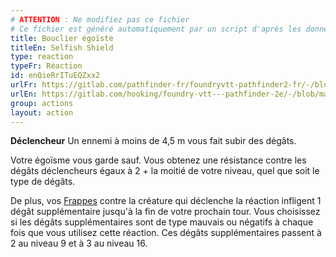 ```yaml
---
# ATTENTION : Ne modifiez pas ce fichier
# Ce fichier est généré automatiquement par un script d'après les données du module Foundry VTT officiel et de sa traduction
title: Bouclier égoïste
titleEn: Selfish Shield
type: reaction
typeFr: Réaction
id: enQieRrITuEQZxx2
urlFr: https://gitlab.com/pathfinder-fr/foundryvtt-pathfinder2-fr/-/blob/master/data/actions/enQieRrITuEQZxx2.htm
urlEn: https://gitlab.com/hooking/foundry-vtt---pathfinder-2e/-/blob/master/packs/data/actions.db/selfish-shield.json
group: actions
layout: action
---
```

**Déclencheur** Un ennemi à moins de 4,5 m vous fait subir des dégâts.

Votre égoïsme vous garde sauf. Vous obtenez une résistance contre les dégâts déclencheurs égaux à 2 + la moitié de votre niveau, quel que soit le type de dégâts.

De plus, vos [Frappes](/_actions/frapper.md) contre la créature qui déclenche la réaction infligent <a class="inline-roll roll" title="1" data-mode="roll" data-flavor="" data-formula="1"> 1</a> dégât supplémentaire jusqu'à la fin de votre prochain tour. Vous choisissez si les dégâts supplémentaires sont de type mauvais ou négatifs  à chaque fois que vous utilisez cette réaction. Ces dégâts supplémentaires passent à 2 au niveau 9 et à 3 au niveau 16.


